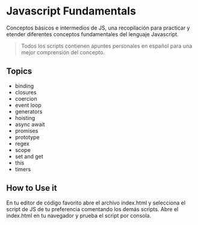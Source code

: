 # Javascript Fundamentals
Conceptos básicos e intermedios de JS, una recopilación para practicar y etender diferentes conceptos fundamentales del lenguaje Javascript. 

 >Todos los scripts contienen apuntes personales en español para una mejor comprensión del concepto.

## Topics
- binding
- closures
- coercion
- event loop
- generators
- hoisting
- async await
- promises
- prototype
- regex
- scope
- set and get
- this
- timers

## How to Use it
En tu editor de código favorito abre el archivo index.html y selecciona el script de JS de tu preferencia comentando los demás scripts. Abre el index.html en tu navegador y prueba el script por consola.


